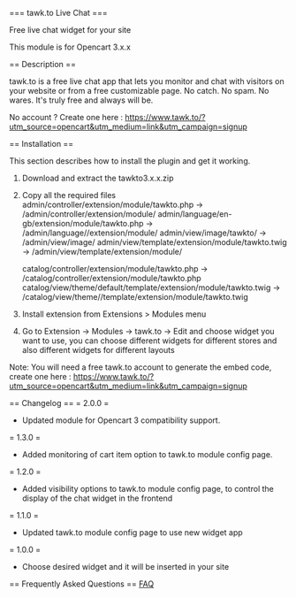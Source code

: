 === tawk.to Live Chat ===

Free live chat widget for your site

This module is for Opencart 3.x.x

== Description ==

tawk.to is a  free  live chat app that lets you monitor and  chat  with  visitors on your website  or from a free customizable page. No catch. No spam. No wares. It's truly free and always will be.

No account ? Create one here : https://www.tawk.to/?utm_source=opencart&utm_medium=link&utm_campaign=signup

== Installation ==

This section describes how to install the plugin and get it working.

1. Download and extract the tawkto3.x.x.zip
2. Copy all the required files
    admin/controller/extension/module/tawkto.php -> <opencart folder>/admin/controller/extension/module/
    admin/language/en-gb/extension/module/tawkto.php -> <opencart folder>/admin/language/<language you are using>/extension/module/
    admin/view/image/tawkto/ -> <opencart folder>/admin/view/image/
    admin/view/template/extension/module/tawkto.twig -> <opencart folder>/admin/view/template/extension/module/

    catalog/controller/extension/module/tawkto.php -> <opencart folder>/catalog/controller/extension/module/tawkto.php
    catalog/view/theme/default/template/extension/module/tawkto.twig -> <opencart folder>/catalog/view/theme/<theme you are using>/template/extension/module/tawkto.twig

3. Install extension from Extensions > Modules menu
4. Go to Extension -> Modules -> tawk.to -> Edit and choose widget you want to use, you can choose different widgets for different stores
and also different widgets for different layouts

Note: You will need a free tawk.to account to generate the embed code, create one here : https://www.tawk.to/?utm_source=opencart&utm_medium=link&utm_campaign=signup


== Changelog ==
= 2.0.0 =
* Updated module for Opencart 3 compatibility support.

= 1.3.0 =
* Added monitoring of cart item option to tawk.to module config page.

= 1.2.0 =
* Added visibility options to tawk.to module config page, to control the display of the chat widget in the frontend

= 1.1.0 =
* Updated tawk.to module config page to use new widget app

= 1.0.0 =
* Choose desired widget and it will be inserted in your site

== Frequently Asked Questions ==
[FAQ](http://tawk.uservoice.com/knowledgebase)

